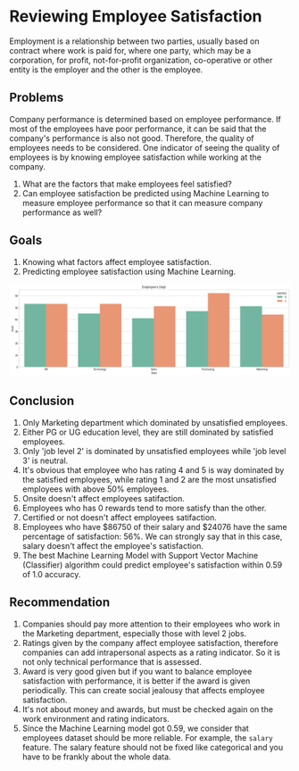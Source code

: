 # Reviewing Employee Satisfaction
Employment is a relationship between two parties, usually based on contract where work is paid for, where one party, which may be a corporation, for profit, not-for-profit organization, co-operative or other entity is the employer and the other is the employee.

## Problems
Company performance is determined based on employee performance. If most of the employees have poor performance, it can be said that the company's performance is also not good. Therefore, the quality of employees needs to be considered. One indicator of seeing the quality of employees is by knowing employee satisfaction while working at the company.
1. What are the factors that make employees feel satisfied?
2. Can employee satisfaction be predicted using Machine Learning to measure employee performance so that it can measure company performance as well?

## Goals
1. Knowing what factors affect employee satisfaction.
2. Predicting employee satisfaction using Machine Learning.



![](https://github.com/brdx88/Review-Employee-Satisfaction/blob/main/deptsatisf.png)

## Conclusion
1. Only Marketing department which dominated by unsatisfied employees.
2. Either PG or UG education level, they are still dominated by satisfied employees.
3. Only 'job level 2' is dominated by unsatisfied employees while 'job level 3' is neutral.
4. It's obvious that employee who has rating 4 and 5 is way dominated by the satisfied employees, while rating 1 and 2 are the most unsatisfied employees with above 50% employees.
5. Onsite doesn't affect employees satifaction.
6. Employees who has 0 rewards tend to more satisfy than the other.
7. Certified or not doesn't affect employees satifaction.
8. Employees who have \$86750 of their salary and \$24076 have the same percentage of satisfaction: 56%. We can strongly say that in this case, salary doesn't affect the employee's satisfaction.
9. The best Machine Learning Model with Support Vector Machine (Classifier) algorithm could predict employee's satisfaction within 0.59 of 1.0 accuracy.

## Recommendation
1. Companies should pay more attention to their employees who work in the Marketing department, especially those with level 2 jobs.
2. Ratings given by the company affect employee satisfaction, therefore companies can add intrapersonal aspects as a rating indicator. So it is not only technical performance that is assessed.
3. Award is very good given but if you want to balance employee satisfaction with performance, it is better if the award is given periodically. This can create social jealousy that affects employee satisfaction.
4. It's not about money and awards, but must be checked again on the work environment and rating indicators.
5. Since the Machine Learning model got 0.59, we consider that employees dataset should be more reliable. For example, the `salary` feature. The salary feature should not be fixed like categorical and you have to be frankly about the whole data.
